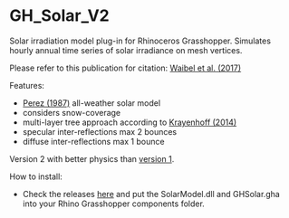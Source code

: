 # GH_Solar_V2
Solar irradiation model plug-in for Rhinoceros Grasshopper. Simulates hourly annual time series of solar irradiance on mesh vertices.

Please refer to this publication for citation: [Waibel et al. (2017)](http://www.sciencedirect.com/science/article/pii/S0038092X17309349)

Features:
- [Perez (1987)](https://www.sciencedirect.com/science/article/pii/S0038092X87800312) all-weather solar model
- considers snow-coverage
- multi-layer tree approach according to [Krayenhoff (2014)](https://link.springer.com/article/10.1007/s10546-013-9883-1)
- specular inter-reflections max 2 bounces
- diffuse inter-reflections max 1 bounce

Version 2 with better physics than [version 1](https://github.com/christophwaibel/GH_Solar_V1).

How to install:
- Check the releases [here](https://github.com/christophwaibel/GH_Solar_V2/releases) and put the SolarModel.dll and GHSolar.gha into your Rhino Grasshopper components folder.
